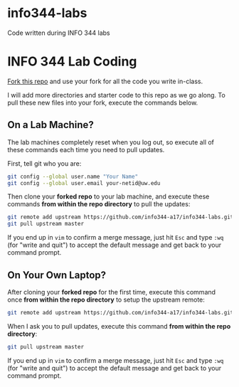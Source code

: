 # info344-labs
Code written during INFO 344 labs

# INFO 344 Lab Coding

[Fork this repo](https://help.github.com/articles/fork-a-repo/) and use your fork for all the code you write in-class.

I will add more directories and starter code to this repo as we go along. To pull these new files into your fork, execute the commands below.

## On a Lab Machine?

The lab machines completely reset when you log out, so execute all of these commands each time you need to pull updates.

First, tell git who you are:

```bash
git config --global user.name "Your Name"
git config --global user.email your-netid@uw.edu
```

Then clone your **forked repo** to your lab machine, and execute these commands **from within the repo directory** to pull the updates:

```bash
git remote add upstream https://github.com/info344-a17/info344-labs.git
git pull upstream master
```

If you end up in `vim` to confirm a merge message, just hit `Esc` and type `:wq` (for "write and quit") to accept the default message and get back to your command prompt.

## On Your Own Laptop?

After cloning your **forked repo** for the first time, execute this command once **from within the repo directory** to setup the upstream remote:

```bash
git remote add upstream https://github.com/info344-a17/info344-labs.git
```

When I ask you to pull updates, execute this command **from within the repo directory**:

```bash
git pull upstream master
```

If you end up in `vim` to confirm a merge message, just hit `Esc` and type `:wq` (for "write and quit") to accept the default message and get back to your command prompt.